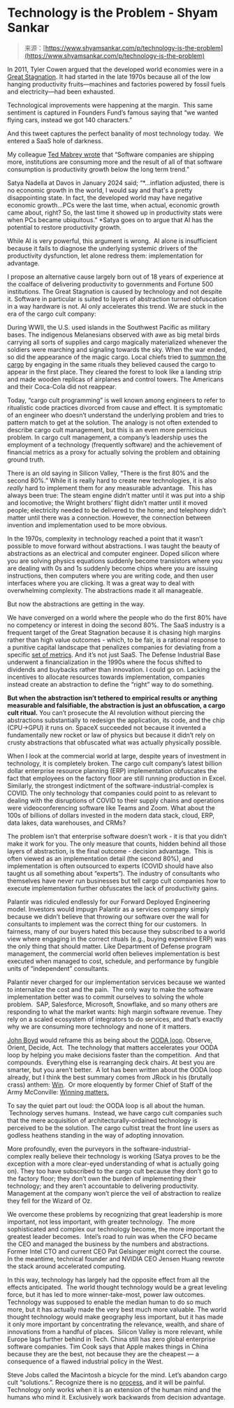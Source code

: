 <!--yml
category: 未分类
date: 2024-05-27 14:32:29
-->

# Technology is the Problem - Shyam Sankar

> 来源：[https://www.shyamsankar.com/p/technology-is-the-problem](https://www.shyamsankar.com/p/technology-is-the-problem)

In 2011, Tyler Cowen argued that the developed world economies were in a [Great Stagnation](https://www.amazon.com/Great-Stagnation-Low-Hanging-Eventually-eSpecial-ebook/dp/B004H0M8QS). It had started in the late 1970s because all of the low hanging productivity fruits—machines and factories powered by fossil fuels and electricity—had been exhausted. 

Technological improvements were happening at the margin.  This same sentiment is captured in Founders Fund’s famous saying that “we wanted flying cars, instead we got 140 characters.”  

And this tweet captures the perfect banality of most technology today.  We entered a SaaS hole of darkness.

My colleague [Ted Mabrey wrote](https://tedmabrey.substack.com/p/why-did-software-eat-the-world-but) that “Software companies are shipping more, institutions are consuming more and the result of all of that software consumption is productivity growth below the long term trend.”  

Satya Nadella at Davos in January 2024 said; “*...inflation adjusted, there is no economic growth in the world, I would say and that's a pretty disappointing state. In fact, the developed world may have negative economic growth...PCs were the last time, when actual, economic growth came about, right? So, the last time it showed up in productivity stats were when PCs became ubiquitous.” *Satya goes on to argue that AI has the potential to restore productivity growth.

While AI is very powerful, this argument is wrong.  AI alone is insufficient because it fails to diagnose the underlying systemic drivers of the productivity dysfunction, let alone redress them: implementation for advantage.

I propose an alternative cause largely born out of 18 years of experience at the coalface of delivering productivity to governments and Fortune 500 institutions. The Great Stagnation is caused by technology and not despite it. Software in particular is suited to layers of abstraction turned obfuscation in a way hardware is not. AI only accelerates this trend. We are stuck in the era of the cargo cult company:

During WWII, the U.S. used islands in the Southwest Pacific as military bases. The indigenous Melanesians observed with awe as big metal birds carrying all sorts of supplies and cargo magically materialized whenever the soldiers were marching and signaling towards the sky. When the war ended, so did the appearance of the magic cargo. Local chiefs tried to [summon the cargo](https://www.sapiens.org/culture/cargo-cult-rituals/) by engaging in the same rituals they believed caused the cargo to appear in the first place. They cleared the forest to look like a landing strip and made wooden replicas of airplanes and control towers. The Americans and their Coca-Cola did not reappear.

Today, “cargo cult programming” is well known among engineers to refer to ritualistic code practices divorced from cause and effect. It is symptomatic of an engineer who doesn’t understand the underlying problem and tries to pattern match to get at the solution. The analogy is not often extended to describe cargo cult management, but this is an even more pernicious problem. In cargo cult management, a company’s leadership uses the employment of a technology (frequently software) and the achievement of financial metrics as a proxy for actually solving the problem and obtaining ground truth. 

There is an old saying in Silicon Valley, “There is the first 80% and the second 80%.” While it is really hard to create new technologies, it is also *really* hard to implement them for any measurable advantage.  This has always been true: The steam engine didn’t matter until it was put into a ship and locomotive; the Wright brothers’ flight didn’t matter until it moved people; electricity needed to be delivered to the home; and telephony didn’t matter until there was a connection. However, the connection between invention and implementation used to be more obvious.

In the 1970s, complexity in technology reached a point that it wasn’t possible to move forward without abstractions. I was taught the beauty of abstractions as an electrical and computer engineer. Doped silicon where you are solving physics equations suddenly become transistors where you are dealing with 0s and 1s suddenly become chips where you are issuing instructions, then computers where you are writing code, and then user interfaces where you are clicking. It was a great way to deal with overwhelming complexity. The abstractions made it all manageable. 

But now the abstractions are getting in the way.

We have converged on a world where the people who do the first 80% have no competency or interest in doing the second 80%. The SaaS industry is a frequent target of the Great Stagnation because it is chasing high margins rather than high value outcomes - which, to be fair, is a rational response to a punitive capital landscape that penalizes companies for deviating from a specific [set of metrics](https://sacks.substack.com/p/the-saas-metrics-that-matter). And it’s not just SaaS. The Defense Industrial Base underwent a financialization in the 1990s where the focus shifted to dividends and buybacks rather than innovation. I could go on. Lacking the incentives to allocate resources towards implementation, companies instead create an abstraction to define the “right” way to do something. 

**But when the abstraction isn’t tethered to empirical results or anything measurable and falsifiable, the abstraction is just an obfuscation, a cargo cult ritual.** You can’t prosecute the AI revolution without piercing the abstractions substantially to redesign the application, its code, and the chip (CPU→GPU) it runs on. SpaceX succeeded not because it invented a fundamentally new rocket or law of physics but because it didn’t rely on crusty abstractions that obfuscated what was actually physically possible. 

When I look at the commercial world at large, despite years of investment in technology, it is completely broken. The cargo cult company’s latest billion dollar enterprise resource planning (ERP) implementation obfuscates the fact that employees on the factory floor are still running production in Excel. Similarly, the strongest indictment of the software-industrial-complex is COVID. The only technology that companies could point to as relevant to dealing with the disruptions of COVID to their supply chains and operations were videoconferencing software like Teams and Zoom. What about the 100s of billions of dollars invested in the modern data stack, cloud, ERP,  data lakes, data warehouses, and CRMs? 

The problem isn’t that enterprise software doesn’t work - it is that you didn’t make it work for you. The only measure that counts, hidden behind all those layers of abstraction, is the final outcome - decision advantage.  This is often viewed as an implementation detail (the second 80%), and implementation is often outsourced to experts (COVID should have also taught us all something about “experts“). The industry of consultants who themselves have never run businesses but tell cargo cult companies how to execute implementation further obfuscates the lack of productivity gains.

Palantir was ridiculed endlessly for our Forward Deployed Engineering model. Investors would impugn Palantir as a services company simply because we didn’t believe that throwing our software over the wall for consultants to implement was the correct thing for our customers.  In fairness, many of our buyers hated this because they subscribed to a world view where engaging in the correct rituals (e.g., buying expensive ERP) was the only thing that should matter. Like Department of Defense program management, the commercial world often believes implementation is best executed when managed to cost, schedule, and performance by fungible units of “independent” consultants. 

Palantir never charged for our implementation services because we wanted to internalize the cost and the pain.  The only way to make the software implementation better was to commit ourselves to solving the whole problem.  SAP, Salesforce, Microsoft, Snowflake, and so many others are responding to what the market wants: high margin software revenue. They rely on a scaled ecosystem of integrators to do services, and that’s exactly why we are consuming more technology and none of it matters. 

[John Boyd](https://www.amazon.com/Boyd-Fighter-Pilot-Who-Changed/dp/0316796883) would reframe this as being about the [OODA loop](https://fs.blog/ooda-loop/). Observe, Orient, Decide, Act.  The technology that matters accelerates your OODA loop by helping you make decisions faster than the competition.  And that compounds.  Everything else is rearranging deck chairs. At best you are smarter, but you aren’t better.  A lot has been written about the OODA loop already, but I think the best summary comes from JRock in his (brutally crass) anthem: [Win](https://www.youtube.com/watch?v=JrO46CJd9ns&t=31s).  Or more eloquently by former Chief of Staff of the Army McConville: [Winning matters.](https://www.army.mil/article/225605/40th_chief_of_staff_of_the_army_initial_message_to_the_army_team)

To say the quiet part out loud: the OODA loop is all about the human.  Technology serves humans.  Instead, we have cargo cult companies such that the mere acquisition of architecturally-ordained technology is perceived to be the solution. The cargo cultist treat the front line users as godless heathens standing in the way of adopting innovation.  

More profoundly, even the purveyors in the software-industrial-complex really believe their technology is working (Satya proves to be the exception with a more clear-eyed understanding of what is actually going on). They too have subscribed to the cargo cult because they don’t go to the factory floor; they don’t own the burden of implementing their technology; and they aren’t accountable to delivering productivity. Management at the company won’t pierce the veil of abstraction to realize they fell for the Wizard of Oz. 

We overcome these problems by recognizing that great leadership is more important, not less important, with greater technology.  The more sophisticated and complex our technology become, the more important the greatest leader becomes.  Intel’s road to ruin was when the CFO became the CEO and managed the business by the numbers and abstractions. Former Intel CTO and current CEO Pat Gelsinger might correct the course.  In the meantime, technical founder and NVIDIA CEO Jensen Huang rewrote the stack around accelerated computing.

In this way, technology has largely had the opposite effect from all the effects anticipated.  The world thought technology would be a great leveling force, but it has led to more winner-take-most, power law outcomes. Technology was supposed to enable the median human to do so much more, but it has actually made the very best much more valuable. The world thought technology would make geography less important, but it has made it only more important by concentrating the relevance, wealth, and share of innovations from a handful of places.  Silicon Valley is more relevant, while Europe lags further behind in Tech. China still has zero global enterprise software companies. Tim Cook says that Apple makes things in China because they are the best, not because they are the cheapest — a consequence of a flawed industrial policy in the West.

Steve Jobs called the Macintosh a bicycle for the mind. Let’s abandon cargo cult “solutions.”. Recognize there is no [process](https://www.shyamsankar.com/p/there-is-no-process-it-will-be-painful), and it will be painful. Technology only works when it is an extension of the human mind and the humans who mind it. Exclusively work backwards from decision advantage.